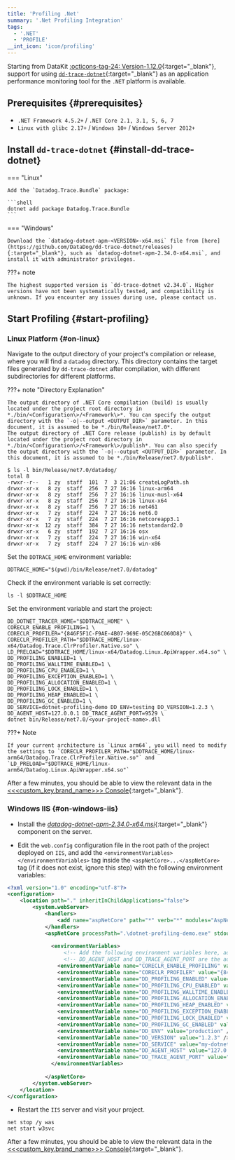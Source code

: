 ```yaml
---
title: 'Profiling .Net'
summary: '.Net Profiling Integration'
tags:
  - '.NET'
  - 'PROFILE'
__int_icon: 'icon/profiling'
---
```


Starting from DataKit [:octicons-tag-24: Version-1.12.0](../datakit/changelog.md#cl-1.12.0){:target="_blank"}, support for using [`dd-trace-dotnet`](https://github.com/DataDog/dd-trace-dotnet){:target="_blank"} as an application performance monitoring tool for the `.NET` platform is available.

## Prerequisites {#prerequisites}

- `.NET Framework 4.5.2+` / `.NET Core 2.1, 3.1, 5, 6, 7`
- `Linux with glibc 2.17+` / `Windows 10+` / `Windows Server 2012+`

## Install `dd-trace-dotnet` {#install-dd-trace-dotnet}

<!-- markdownlint-disable MD046 -->
=== "Linux"

    Add the `Datadog.Trace.Bundle` package:

    ```shell
    dotnet add package Datadog.Trace.Bundle
    ```

=== "Windows"

    Download the `datadog-dotnet-apm-<VERSION>-x64.msi` file from [here](https://github.com/DataDog/dd-trace-dotnet/releases){:target="_blank"}, such as `datadog-dotnet-apm-2.34.0-x64.msi`, and install it with administrator privileges.

???+ note

    The highest supported version is `dd-trace-dotnet v2.34.0`. Higher versions have not been systematically tested, and compatibility is unknown. If you encounter any issues during use, please contact us.
<!-- markdownlint-enable -->


## Start Profiling {#start-profiling}

### Linux Platform {#on-linux}

Navigate to the output directory of your project's compilation or release, where you will find a `datadog` directory. This directory contains the target files generated by `dd-trace-dotnet` after compilation, with different subdirectories for different platforms.

<!-- markdownlint-disable MD046 -->
???+ note "Directory Explanation"

    The output directory of .NET Core compilation (build) is usually located under the project root directory in *./bin/<Configuration\>/<Framework\>*. You can specify the output directory with the `-o|--output <OUTPUT_DIR>` parameter. In this document, it is assumed to be *./bin/Release/net7.0*.
    The output directory of .NET Core release (publish) is by default located under the project root directory in *./bin/<Configuration\>/<Framework\>/publish*. You can also specify the output directory with the `-o|--output <OUTPUT_DIR>` parameter. In this document, it is assumed to be *./bin/Release/net7.0/publish*.
<!-- markdownlint-enable -->


```shell
$ ls -l bin/Release/net7.0/datadog/
total 8
-rwxr--r--   1 zy  staff  101  7  3 21:06 createLogPath.sh
drwxr-xr-x   8 zy  staff  256  7 27 16:16 linux-arm64
drwxr-xr-x   8 zy  staff  256  7 27 16:16 linux-musl-x64
drwxr-xr-x   8 zy  staff  256  7 27 16:16 linux-x64
drwxr-xr-x   8 zy  staff  256  7 27 16:16 net461
drwxr-xr-x   7 zy  staff  224  7 27 16:16 net6.0
drwxr-xr-x   7 zy  staff  224  7 27 16:16 netcoreapp3.1
drwxr-xr-x  12 zy  staff  384  7 27 16:16 netstandard2.0
drwxr-xr-x   6 zy  staff  192  7 27 16:16 osx
drwxr-xr-x   7 zy  staff  224  7 27 16:16 win-x64
drwxr-xr-x   7 zy  staff  224  7 27 16:16 win-x86
```

Set the `DDTRACE_HOME` environment variable:

```shell
DDTRACE_HOME="$(pwd)/bin/Release/net7.0/datadog"
```

Check if the environment variable is set correctly:

```shell
ls -l $DDTRACE_HOME
```

Set the environment variable and start the project:

```shell
DD_DOTNET_TRACER_HOME="$DDTRACE_HOME" \
CORECLR_ENABLE_PROFILING=1 \
CORECLR_PROFILER="{846F5F1C-F9AE-4B07-969E-05C26BC060D8}" \
CORECLR_PROFILER_PATH="$DDTRACE_HOME/linux-x64/Datadog.Trace.ClrProfiler.Native.so" \
LD_PRELOAD="$DDTRACE_HOME/linux-x64/Datadog.Linux.ApiWrapper.x64.so" \
DD_PROFILING_ENABLED=1 \
DD_PROFILING_WALLTIME_ENABLED=1 \
DD_PROFILING_CPU_ENABLED=1 \
DD_PROFILING_EXCEPTION_ENABLED=1 \
DD_PROFILING_ALLOCATION_ENABLED=1 \
DD_PROFILING_LOCK_ENABLED=1 \
DD_PROFILING_HEAP_ENABLED=1 \
DD_PROFILING_GC_ENABLED=1 \
DD_SERVICE=dotnet-profiling-demo DD_ENV=testing DD_VERSION=1.2.3 \
DD_AGENT_HOST=127.0.0.1 DD_TRACE_AGENT_PORT=9529 \
dotnet bin/Release/net7.0/<your-project-name>.dll
```

<!-- markdownlint-disable MD046 -->
???+ Note

    If your current architecture is `Linux arm64`, you will need to modify the settings to `CORECLR_PROFILER_PATH="$DDTRACE_HOME/linux-arm64/Datadog.Trace.ClrProfiler.Native.so"` and
    `LD_PRELOAD="$DDTRACE_HOME/linux-arm64/Datadog.Linux.ApiWrapper.x64.so"`
<!-- markdownlint-enable -->

After a few minutes, you should be able to view the relevant data in the [<<<custom_key.brand_name>>> Console](https://console.<<<custom_key.brand_main_domain>>>/tracing/profile){:target="_blank"}.

### Windows IIS {#on-windows-iis}

- Install the [*datadog-dotnet-apm-2.34.0-x64.msi*](https://github.com/DataDog/dd-trace-dotnet/releases/download/v2.34.0/datadog-dotnet-apm-2.34.0-x64.msi){:target="_blank"} component on the server.

- Edit the `web.config` configuration file in the root path of the project deployed on `IIS`, and add the `<environmentVariables></environmentVariables>` tag inside the `<aspNetCore>...</aspNetCore>` tag (if it does not exist, ignore this step) with the following environment variables:

```xml
<?xml version="1.0" encoding="utf-8"?>
<configuration>
    <location path="." inheritInChildApplications="false">
        <system.webServer>
            <handlers>
                <add name="aspNetCore" path="*" verb="*" modules="AspNetCoreModuleV2" resourceType="Unspecified" />
            </handlers>
            <aspNetCore processPath=".\dotnet-profiling-demo.exe" stdoutLogEnabled="false" stdoutLogFile=".\logs\stdout" hostingModel="InProcess">
                
              <environmentVariables>
                  <!-- Add the following environment variables here, adjust the values of DD_ENV DD_SERVICE DD_VERSION according to your actual situation -->
                  <!-- DD_AGENT_HOST and DD_TRACE_AGENT_PORT are the address and port that DataKit is listening on -->
                <environmentVariable name="CORECLR_ENABLE_PROFILING" value="1" />
                <environmentVariable name="CORECLR_PROFILER" value="{846F5F1C-F9AE-4B07-969E-05C26BC060D8}" />
                <environmentVariable name="DD_PROFILING_ENABLED" value="1" />
                <environmentVariable name="DD_PROFILING_CPU_ENABLED" value="1" />
                <environmentVariable name="DD_PROFILING_WALLTIME_ENABLED" value="1" />
                <environmentVariable name="DD_PROFILING_ALLOCATION_ENABLED" value="1" />
                <environmentVariable name="DD_PROFILING_HEAP_ENABLED" value="1" />
                <environmentVariable name="DD_PROFILING_EXCEPTION_ENABLED" value="1" />
                <environmentVariable name="DD_PROFILING_LOCK_ENABLED" value="1" />
                <environmentVariable name="DD_PROFILING_GC_ENABLED" value="1" />
                <environmentVariable name="DD_ENV" value="production" />
                <environmentVariable name="DD_VERSION" value="1.2.3" />
                <environmentVariable name="DD_SERVICE" value="my-dotnet-core-app" />
                <environmentVariable name="DD_AGENT_HOST" value="127.0.0.1" />
                <environmentVariable name="DD_TRACE_AGENT_PORT" value="9529" />
              </environmentVariables>
                
            </aspNetCore>
        </system.webServer>
    </location>
</configuration>
```

- Restart the `IIS` server and visit your project.

```shell
net stop /y was
net start w3svc
```

After a few minutes, you should be able to view the relevant data in the [<<<custom_key.brand_name>>> Console](https://console.<<<custom_key.brand_main_domain>>>/tracing/profile){:target="_blank"}.
